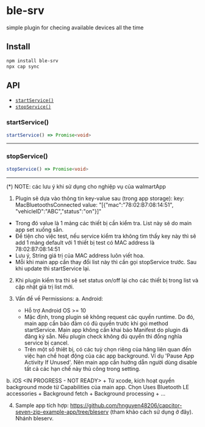 # ble-srv

simple plugin for checing available devices all the time

## Install

```bash
npm install ble-srv
npx cap sync
```

## API

<docgen-index>

* [`startService()`](#startservice)
* [`stopService()`](#stopservice)

</docgen-index>

<docgen-api>
<!--Update the source file JSDoc comments and rerun docgen to update the docs below-->

### startService()

```typescript
startService() => Promise<void>
```

--------------------


### stopService()

```typescript
stopService() => Promise<void>
```

--------------------

</docgen-api>


(*) NOTE: các lưu ý khi sử dụng cho nghiệp vụ của walmartApp

1. Plugin sẽ dựa vào thông tin key-value sau (trong app storage):
key: MacBluetoothsConnected
value: "[{"mac":"78:02:B7:08:14:51", "vehicleID":"ABC","status":"on"}]"
+ Trong đó value là 1 mảng các thiết bị cần kiểm tra. List này sẽ do main app set xuống sẵn. 
+ Để tiện cho việc test, nếu service kiểm tra không tìm thấy key này thì sẽ add 1 mảng default
với 1 thiết bị test có MAC address là 78:02:B7:08:14:51
+ Lưu ý, String giá trị của MAC address luôn viết hoa.
+ Mỗi khi main app cần thay đổi list này thì cần gọi stopService trước. Sau khi update thì startService lại.

2. Khi plugin kiểm tra thì sẽ set status on/off lại cho các thiết bị trong list và cập nhật giá trị list mới.

3. Vấn đề về Permissions:
a. Android:
   + Hỗ trợ Android OS >= 10
   + Mặc định, trong plugin sẽ không request các quyền runtime. Do đó, main app cần bảo đảm có đủ quyền trước khi gọi
   method startService. Main app không cần khai báo Manifest do plugin đã đăng ký sẵn. Nếu plugin check không đủ quyền thì đồng nghĩa service bị cancel.
   + Trên một số thiêt bị, có các tuỳ chọn riêng của hãng liên quan đến việc hạn chế hoạt động của các app background. Ví dụ 'Pause App Activity If Unused'. Nên main app cần hướng dẫn người dùng disable tất cả các hạn chế này thủ công trong setting. 
  
b. iOS <IN PROGRESS - NOT READY>
    + Từ xcode, kích hoạt quyền background mode từ Capabilities của main app. Chọn Uses Bluetooth LE accessories + Background fetch + Background processing
    + ...

4. Sample app tích hợp: https://github.com/hnguyen48206/capcitor-seven-zip-example-app/tree/bleserv (tham khảo cách sử dụng ở đây). Nhánh bleserv.

